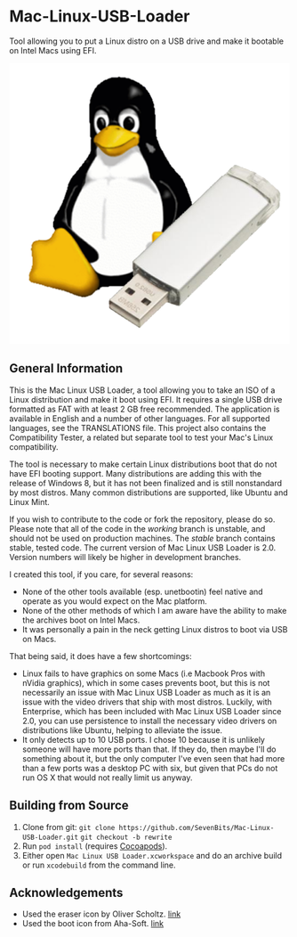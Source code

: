 Mac-Linux-USB-Loader
====================

Tool allowing you to put a Linux distro on a USB drive and make it bootable on Intel Macs using EFI.

![Mac Linux USB Loader logo](Mac-Linux-USB-Loader/Images.xcassets/AppIcon.appiconset/Icon.png)

General Information
-------------------

This is the Mac Linux USB Loader, a tool allowing you to take an ISO of a Linux distribution and make it boot using EFI. It requires a single USB drive formatted as FAT with at least 2 GB free recommended. The application is available in English and a number of other languages. For all supported languages, see the TRANSLATIONS file. This project also contains the Compatibility Tester, a related but separate tool to test your Mac's Linux compatibility.

The tool is necessary to make certain Linux distributions boot that do not have EFI booting support. Many distributions are adding this with the release of Windows 8, but it has not been finalized and is still nonstandard by most distros. Many common distributions are supported, like Ubuntu and Linux Mint.

If you wish to contribute to the code or fork the repository, please do so. Please note that all of the code in the _working_ branch is unstable, and should not be used on production machines. The _stable_ branch contains stable, tested code. The current version of Mac Linux USB Loader is 2.0. Version numbers will likely be higher in development branches.

I created this tool, if you care, for several reasons:

- None of the other tools available (esp. unetbootin) feel native and operate as you would expect on the Mac platform.
- None of the other methods of which I am aware have the ability to make the archives boot on Intel Macs.
- It was personally a pain in the neck getting Linux distros to boot via USB on Macs.

That being said, it does have a few shortcomings:

- Linux fails to have graphics on some Macs (i.e Macbook Pros with nVidia graphics), which in some cases prevents boot, but this is not necessarily an issue with Mac Linux USB Loader as much as it is an issue with the video drivers that ship with most distros. Luckily, with Enterprise, which has been included with Mac Linux USB Loader since 2.0, you can use persistence to install the necessary video drivers on distributions like Ubuntu, helping to alleviate the issue.
- It only detects up to 10 USB ports. I chose 10 because it is unlikely someone will have more ports than that. If they do, then maybe I'll do something about it, but the only computer I've even seen that had more than a few ports was a desktop PC with six, but given that PCs do not run OS X that would not really limit us anyway.

Building from Source
--------------------

1. Clone from git:
    `git clone https://github.com/SevenBits/Mac-Linux-USB-Loader.git`
    `git checkout -b rewrite`
1. Run `pod install` (requires [Cocoapods](http://cocoapods.org)).
1. Either open `Mac Linux USB Loader.xcworkspace` and do an archive build or run `xcodebuild` from the command line.

Acknowledgements
----------------

- Used the eraser icon by Oliver Scholtz.
    [link](http://www.iconfinder.com/icondetails/24217/128/clean_delete_eraser_icon)
- Used the boot icon from Aha-Soft.
    [link](http://www.iconfinder.com/icondetails/128585/96/boot_icon)